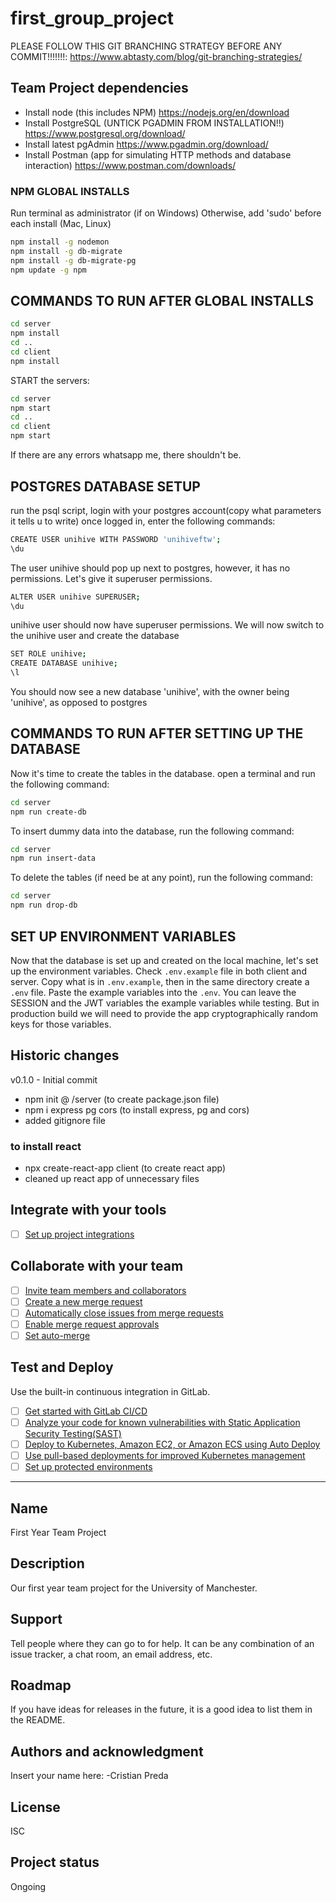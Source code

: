 # first_group_project

PLEASE FOLLOW THIS GIT BRANCHING STRATEGY BEFORE ANY COMMIT!!!!!!!:
<https://www.abtasty.com/blog/git-branching-strategies/>

## Team Project dependencies

- Install node (this includes NPM)
  <https://nodejs.org/en/download>
- Install PostgreSQL (UNTICK PGADMIN FROM INSTALLATION!!)
  <https://www.postgresql.org/download/>
- Install latest pgAdmin
  <https://www.pgadmin.org/download/>
- Install Postman (app for simulating HTTP methods and database interaction)
  <https://www.postman.com/downloads/>

### NPM GLOBAL INSTALLS

Run terminal as administrator (if on Windows)
Otherwise, add 'sudo' before each install (Mac, Linux)

```bash
npm install -g nodemon
npm install -g db-migrate
npm install -g db-migrate-pg
npm update -g npm
```

## COMMANDS TO RUN AFTER GLOBAL INSTALLS

```bash
cd server
npm install
cd ..
cd client
npm install

```

START the servers:

```bash
cd server
npm start
cd ..
cd client
npm start
```

If there are any errors whatsapp me, there shouldn't be.

## POSTGRES DATABASE SETUP

run the psql script, login with your postgres account(copy what parameters it tells u to write)
once logged in, enter the following commands:

```bash
CREATE USER unihive WITH PASSWORD 'unihiveftw';
\du
```

The user unihive should pop up next to postgres, however, it has no permissions.
Let's give it superuser permissions.

```bash
ALTER USER unihive SUPERUSER;
\du
```

unihive user should now have superuser permissions.
We will now switch to the unihive user and create the database

```bash
SET ROLE unihive;
CREATE DATABASE unihive;
\l
```

You should now see a new database 'unihive', with the owner being 'unihive', as opposed to postgres

## COMMANDS TO RUN AFTER SETTING UP THE DATABASE

Now it's time to create the tables in the database. open a terminal and run the following command:

```bash
cd server
npm run create-db
```

To insert dummy data into the database, run the following command:

```bash
cd server
npm run insert-data
```

To delete the tables (if need be at any point), run the following command:

```bash
cd server
npm run drop-db
```

## SET UP ENVIRONMENT VARIABLES

Now that the database is set up and created on the local machine, let's set up the environment variables.
Check `.env.example` file in both client and server. Copy what is in `.env.example`, then in the same directory create a `.env` file. Paste the example variables into the `.env`. You can leave the SESSION and the JWT variables the example variables while testing. But in production build we will need to provide the app cryptographically random keys for those variables.

## Historic changes

v0.1.0 - Initial commit

- npm init @ /server (to create package.json file)
- npm i express pg cors (to install express, pg and cors)
- added gitignore file

### to install react

- npx create-react-app client (to create react app)
- cleaned up react app of unnecessary files

## Integrate with your tools

- [ ] [Set up project integrations](https://gitlab.cs.man.ac.uk/a38062an/first_group_project/-/settings/integrations)

## Collaborate with your team

- [ ] [Invite team members and collaborators](https://docs.gitlab.com/ee/user/project/members/)
- [ ] [Create a new merge request](https://docs.gitlab.com/ee/user/project/merge_requests/creating_merge_requests.html)
- [ ] [Automatically close issues from merge requests](https://docs.gitlab.com/ee/user/project/issues/managing_issues.html#closing-issues-automatically)
- [ ] [Enable merge request approvals](https://docs.gitlab.com/ee/user/project/merge_requests/approvals/)
- [ ] [Set auto-merge](https://docs.gitlab.com/ee/user/project/merge_requests/merge_when_pipeline_succeeds.html)

## Test and Deploy

Use the built-in continuous integration in GitLab.

- [ ] [Get started with GitLab CI/CD](https://docs.gitlab.com/ee/ci/quick_start/index.html)
- [ ] [Analyze your code for known vulnerabilities with Static Application Security Testing(SAST)](https://docs.gitlab.com/ee/user/application_security/sast/)
- [ ] [Deploy to Kubernetes, Amazon EC2, or Amazon ECS using Auto Deploy](https://docs.gitlab.com/ee/topics/autodevops/requirements.html)
- [ ] [Use pull-based deployments for improved Kubernetes management](https://docs.gitlab.com/ee/user/clusters/agent/)
- [ ] [Set up protected environments](https://docs.gitlab.com/ee/ci/environments/protected_environments.html)

---

## Name

First Year Team Project

## Description

Our first year team project for the University of Manchester.

## Support

Tell people where they can go to for help. It can be any combination of an issue tracker, a chat room, an email address, etc.

## Roadmap

If you have ideas for releases in the future, it is a good idea to list them in the README.

## Authors and acknowledgment

Insert your name here:
-Cristian Preda

## License

ISC

## Project status

Ongoing

